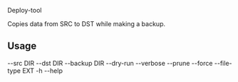 Deploy-tool

Copies data from SRC to DST while making a backup.

## Usage
--src DIR
--dst DIR
--backup DIR
--dry-run
--verbose
--prune
--force
--file-type EXT
-h --help

